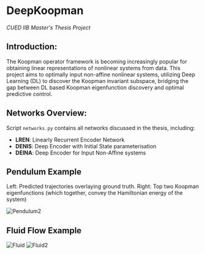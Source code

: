 # DeepKoopman
*CUED IIB Master's Thesis Project*

## Introduction: 
The Koopman operator framework is becoming increasingly popular for obtaining linear representations of nonlinear systems from data. This project aims to optimally input non-affine nonlinear systems, utilizing Deep Learning (DL) to discover the Koopman invariant subspace, bridging the gap between DL based Koopman eigenfunction discovery and optimal predictive control.

## Networks Overview:
Script `networks.py` contains all networks discussed in the thesis, including:
- **LREN**: Linearly Recurrent Encoder Network
- **DENIS**: Deep Encoder with Initial State parameterisation
- **DEINA**: Deep Encoder for Input Non-Affine systems

## Pendulum Example
Left: Predicted trajectories overlaying ground truth. Right: Top two Koopman eigenfunctions (which together, convey the Hamiltonian energy of the system)

![Pendulum2](https://i.imgur.com/j83vGxn.gif)

## Fluid Flow Example
![Fluid](https://i.imgur.com/Y35ktWl.gif) ![Fluid2](https://i.imgur.com/5MuBOFo.gif)

